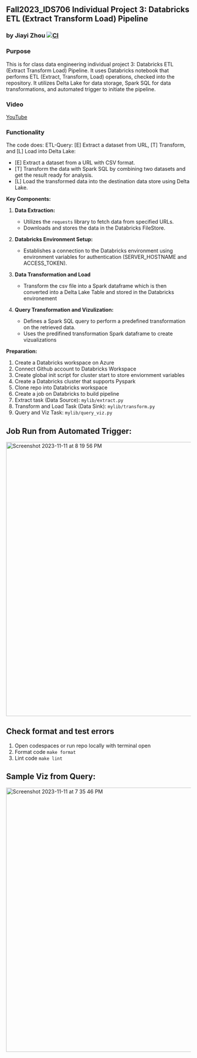 ## Fall2023_IDS706 Individual Project 3: Databricks ETL (Extract Transform Load) Pipeline
### by Jiayi Zhou [![CI](https://github.com/nogibjj/Fall2023_IDS706_IndividualProject3_JiayiZhou/actions/workflows/cicd.yml/badge.svg)](https://github.com/nogibjj/Fall2023_IDS706_IndividualProject3_JiayiZhou/actions/workflows/cicd.yml)
### Purpose
This is for class data engineering individual project 3: Databricks ETL (Extract Transform Load) Pipeline. It uses Databricks notebook that performs ETL (Extract, Transform, Load) operations, checked into the repository. It utilizes Delta Lake for data storage, Spark SQL for data transformations, and automated trigger to initiate the pipeline.

### Video
[YouTube]()

### Functionality
The code does: ETL-Query: [E] Extract a dataset from URL, [T] Transform, and [L] Load into Delta Lake:
  * [E] Extract a dataset from a URL with CSV format.
  * [T] Transform the data with Spark SQL by combining two datasets and get the result ready for analysis.
  * [L] Load the transformed data into the destination data store using Delta Lake.

**Key Components:**
1. **Data Extraction:**
   - Utilizes the `requests` library to fetch data from specified URLs.
   - Downloads and stores the data in the Databricks FileStore.

2. **Databricks Environment Setup:**
   - Establishes a connection to the Databricks environment using environment variables for authentication (SERVER_HOSTNAME and ACCESS_TOKEN).

3. **Data Transformation and Load**
    - Transform the csv file into a Spark dataframe which is then converted into a Delta Lake Table and stored in the Databricks environement

4. **Query Transformation and Vizulization:**
   - Defines a Spark SQL query to perform a predefined transformation on the retrieved data.
   - Uses the predifined transformation Spark dataframe to create vizualizations

**Preparation:**
1. Create a Databricks workspace on Azure 
2. Connect Github account to Databricks Workspace 
3. Create global init script for cluster start to store enviornment variables 
4. Create a Databricks cluster that supports Pyspark 
5. Clone repo into Databricks workspace 
6. Create a job on Databricks to build pipeline 
7. Extract task (Data Source): `mylib/extract.py`
8. Transform and Load Task (Data Sink): `mylib/transform.py`
9. Query and Viz Task: `mylib/query_viz.py`

## Job Run from Automated Trigger:
<img width="747" alt="Screenshot 2023-11-11 at 8 19 56 PM" src="https://github.com/nogibjj/Fall2023_IDS706_IndividualProject3_JiayiZhou/assets/143651921/43cd8878-b99b-42c5-b12a-95caba28f62e">

## Check format and test errors
1. Open codespaces or run repo locally with terminal open 
2. Format code `make format`
3. Lint code `make lint`

## Sample Viz from Query:
<img width="720" alt="Screenshot 2023-11-11 at 7 35 46 PM" src="https://github.com/nogibjj/Fall2023_IDS706_IndividualProject3_JiayiZhou/assets/143651921/8f95409c-e213-40dc-b386-87ac8b3f0b1d">

